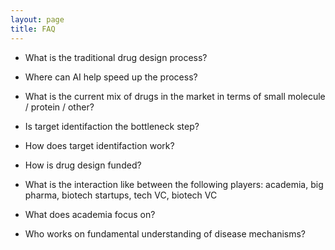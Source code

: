 ```yaml
---
layout: page
title: FAQ
---
```


- What is the traditional drug design process?

- Where can AI help speed up the process?

- What is the current mix of drugs in the market in terms of small molecule / protein / other? 

- Is target identifaction the bottleneck step?

- How does target identifaction work? 

- How is drug design funded? 

- What is the interaction like between the following players: academia, big pharma, biotech startups, tech VC, biotech VC

- What does academia focus on?

- Who works on fundamental understanding of disease mechanisms?

